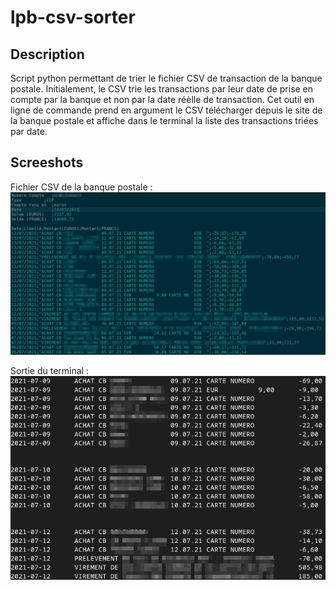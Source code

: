 # lpb-csv-sorter

## Description
Script python permettant de trier le fichier CSV de transaction de la banque postale. 
Initialement, le CSV trie les transactions par leur date de prise en compte par la banque et non par la date réèlle de transaction. Cet outil en ligne de commande prend en argument le CSV télécharger depuis le site de la banque postale et affiche dans le terminal la liste des transactions triées par date.

## Screeshots
Fichier CSV de la banque postale :
![screenshot du CSV de la banque postale](Images/CSV.png)

Sortie du terminal :
![screenshot du terminal](Images/output.png)

